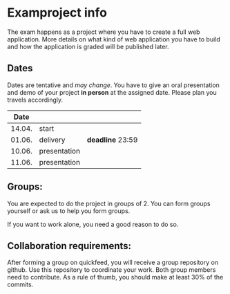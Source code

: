 # Examproject info

The exam happens as a project where you have to create a full web application.
More details on what kind of web application you have to build and how the application is graded will be published later.

## Dates

Dates are tentative and *may change*.
You have to give an oral presentation and demo of your project **in person** at the assigned date.
Please plan you travels accordingly.


| Date   |        |              |
| ------ | ------ | ------------ |
| 14.04. | start  |              |
| 01.06. | delivery  | **deadline** 23:59 |
| 10.06. | presentation |  |
| 11.06. | presentation |  |

## Groups:
You are expected to do the project in groups of 2.
You can form groups yourself or ask us to help you form groups.

If you want to work alone, you need a good reason to do so.

## Collaboration requirements:
After forming a group on quickfeed, you will receive a group repository on github.
Use this repository to coordinate your work.
Both group members need to contribute.
As a rule of thumb, you should make at least 30% of the commits.

